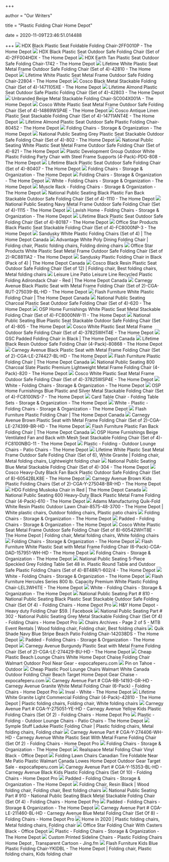 +++
        
author = "Our Writers"
        
title = "Plastic Folding Chair Home Depot"
        
date = 2020-11-09T23:46:51.014488
        
+++
[ ![](https://images.homedepot-static.com/productImages/758a30d1-5ab6-4c57-b244-8a6dca9173e0/svn/black-hdx-folding-chairs-2ff0010p-64_1000.jpg)](https://images.homedepot-static.com/productImages/758a30d1-5ab6-4c57-b244-8a6dca9173e0/svn/black-hdx-folding-chairs-2ff0010p-64_1000.jpg) HDX Black Plastic Seat Foldable Folding Chair-2FF0010P - The Home Depot
[ ![](https://images.homedepot-static.com/productImages/5e095f5c-f032-4b00-b68c-8b31a849f43a/svn/black-hdx-folding-chairs-2ff004hdx-64_1000.jpg)](https://images.homedepot-static.com/productImages/5e095f5c-f032-4b00-b68c-8b31a849f43a/svn/black-hdx-folding-chairs-2ff004hdx-64_1000.jpg) HDX Black Plastic Seat Outdoor Safe Folding Chair (Set of 4)-2FF004HDX -  The Home Depot
[ ![](https://images.homedepot-static.com/productImages/fd31de5a-ae61-4a6f-aaf8-46398aa2e3a3/svn/earth-tan-hdx-folding-chairs-1742-64_1000.jpg)](https://images.homedepot-static.com/productImages/fd31de5a-ae61-4a6f-aaf8-46398aa2e3a3/svn/earth-tan-hdx-folding-chairs-1742-64_1000.jpg) HDX Earth Tan Plastic Seat Outdoor Safe Folding Chair-1742 - The Home Depot
[ ![](https://images.homedepot-static.com/productImages/665ddcfe-2897-45cb-882f-69a0fdca8d1e/svn/white-lifetime-folding-chairs-42810-64_600.jpg)](https://images.homedepot-static.com/productImages/665ddcfe-2897-45cb-882f-69a0fdca8d1e/svn/white-lifetime-folding-chairs-42810-64_600.jpg) Lifetime White Plastic Seat Metal Frame Outdoor Safe Folding Chair (Set of  4)-42810 - The Home Depot
[ ![](https://images.homedepot-static.com/productImages/0bac6de5-2d9a-4e41-ac31-7b5e27d47496/svn/white-granite-lifetime-folding-chairs-22804-64_1000.jpg)](https://images.homedepot-static.com/productImages/0bac6de5-2d9a-4e41-ac31-7b5e27d47496/svn/white-granite-lifetime-folding-chairs-22804-64_1000.jpg) Lifetime White Plastic Seat Metal Frame Outdoor Safe Folding Chair-22804 -  The Home Depot
[ ![](https://images.homedepot-static.com/productImages/f6ccedfa-7680-4ed4-a195-a0a16148cd5c/svn/black-cosco-folding-chairs-1471105xe-64_600.jpg)](https://images.homedepot-static.com/productImages/f6ccedfa-7680-4ed4-a195-a0a16148cd5c/svn/black-cosco-folding-chairs-1471105xe-64_600.jpg) Cosco Black Metal Stackable Folding Chair (Set of 4)-1471105XE - The Home  Depot
[ ![](https://images.homedepot-static.com/productImages/cc83abe0-91e9-4960-94cd-9b554c7fd386/svn/almond-lifetime-folding-chairs-42803-64_600.jpg)](https://images.homedepot-static.com/productImages/cc83abe0-91e9-4960-94cd-9b554c7fd386/svn/almond-lifetime-folding-chairs-42803-64_600.jpg) Lifetime Almond Plastic Seat Outdoor Safe Plastic Folding Chair (Set of  4)-42803 - The Home Depot
[ ![](https://images.homedepot-static.com/productImages/e7870b4a-02d0-456e-b673-df6d310fe11e/svn/beige-folding-chairs-sc004x001a-64_600.jpg)](https://images.homedepot-static.com/productImages/e7870b4a-02d0-456e-b673-df6d310fe11e/svn/beige-folding-chairs-sc004x001a-64_600.jpg) Unbranded Beige Metal Stackable Folding Chair-SC004X001A - The Home Depot
[ ![](https://images.homedepot-static.com/productImages/714f6c6e-bb83-4cef-879e-d16f1088362a/svn/white-speckle-cosco-folding-chairs-14869wsp4e-64_1000.jpg)](https://images.homedepot-static.com/productImages/714f6c6e-bb83-4cef-879e-d16f1088362a/svn/white-speckle-cosco-folding-chairs-14869wsp4e-64_1000.jpg) Cosco White Plastic Seat Metal Frame Outdoor Safe Folding Chair (Set of  4)-14869WSP4E - The Home Depot
[ ![](https://images.homedepot-static.com/productImages/5e21f420-23cd-48fe-bbc6-78800cbe3a78/svn/antique-linen-cosco-folding-chairs-14711ant4e-64_600.jpg)](https://images.homedepot-static.com/productImages/5e21f420-23cd-48fe-bbc6-78800cbe3a78/svn/antique-linen-cosco-folding-chairs-14711ant4e-64_600.jpg) Cosco Antique Linen Plastic Seat Stackable Folding Chair (Set of  4)-14711ANT4E - The Home Depot
[ ![](https://images.homedepot-static.com/productImages/f1e2afeb-3910-49d6-a3c1-3c4e11a4fcec/svn/almond-lifetime-folding-chairs-80452-64_1000.jpg)](https://images.homedepot-static.com/productImages/f1e2afeb-3910-49d6-a3c1-3c4e11a4fcec/svn/almond-lifetime-folding-chairs-80452-64_1000.jpg) Lifetime Almond Plastic Seat Outdoor Safe Plastic Folding Chair-80452 - The Home  Depot
[ ![](https://contentgrid.homedepot-static.com/hdus/en_US/DTCCOMNEW/fetch/FetchRules/PLP_Banner_PartialGroup/D59s-FoldingFurniture-1493227-205054104.png)](https://contentgrid.homedepot-static.com/hdus/en_US/DTCCOMNEW/fetch/FetchRules/PLP_Banner_PartialGroup/D59s-FoldingFurniture-1493227-205054104.png) Folding Chairs - Storage & Organization - The Home Depot
[ ![](https://images.homedepot-static.com/productImages/04bceda4-d426-4f1d-9e96-cc02f67fafaa/svn/grey-national-public-seating-folding-chairs-802-64_600.jpg)](https://images.homedepot-static.com/productImages/04bceda4-d426-4f1d-9e96-cc02f67fafaa/svn/grey-national-public-seating-folding-chairs-802-64_600.jpg) National Public Seating Grey Plastic Seat Stackable Outdoor Safe Folding  Chair (Set of 4)-802 - The Home Depot
[ ![](https://images.homedepot-static.com/productImages/769b2af1-ca64-4f9e-be54-43d6e889c94d/svn/white-national-public-seating-folding-chairs-821-64_600.jpg)](https://images.homedepot-static.com/productImages/769b2af1-ca64-4f9e-be54-43d6e889c94d/svn/white-national-public-seating-folding-chairs-821-64_600.jpg) National Public Seating White Plastic Seat Metal Frame Outdoor Safe Folding  Chair (Set of 4)-821 - The Home Depot
[ ![](https://images.homedepot-static.com/productImages/9bf082b9-ff1b-4d36-9ed6-57e52eb234f0/svn/white-plastic-development-group-folding-chairs-pdg-808-c3_600.jpg)](https://images.homedepot-static.com/productImages/9bf082b9-ff1b-4d36-9ed6-57e52eb234f0/svn/white-plastic-development-group-folding-chairs-pdg-808-c3_600.jpg) Plastic Development Group Outdoor White Plastic Folding Party Chair with  Steel Frame Supports (4-Pack)-PDG-808 - The Home Depot
[ ![](https://images.homedepot-static.com/productImages/d1382314-3ef9-460c-be73-7024f2543abb/svn/black-lifetime-folding-chairs-80407-64_1000.jpg)](https://images.homedepot-static.com/productImages/d1382314-3ef9-460c-be73-7024f2543abb/svn/black-lifetime-folding-chairs-80407-64_1000.jpg) Lifetime Black Plastic Seat Outdoor Safe Folding Chair (Set of 4)-80407 -  The Home Depot
[ ![](https://images.homedepot-static.com/productImages/291e8e28-33ea-48a4-a59c-acb1b256494a/svn/almond-lifetime-folding-chairs-80683-64_400.jpg)](https://images.homedepot-static.com/productImages/291e8e28-33ea-48a4-a59c-acb1b256494a/svn/almond-lifetime-folding-chairs-80683-64_400.jpg) Folding Chairs - Storage & Organization - The Home Depot
[ ![](https://contentgrid.homedepot-static.com/hdus/en_US/DTCCOMNEW/fetch/FetchRules/PLP_Banner_PartialGroup/D59s-FoldingFurniture-1493227-303935944.png)](https://contentgrid.homedepot-static.com/hdus/en_US/DTCCOMNEW/fetch/FetchRules/PLP_Banner_PartialGroup/D59s-FoldingFurniture-1493227-303935944.png) Folding Chairs - Storage & Organization - The Home Depot
[ ![](https://images.homedepot-static.com/productImages/723492d9-f8fd-4fe0-b946-bc4c80741886/svn/white-carnegy-avenue-folding-chairs-cga-rut-2248-wh-hd-64_1000.jpg)](https://images.homedepot-static.com/productImages/723492d9-f8fd-4fe0-b946-bc4c80741886/svn/white-carnegy-avenue-folding-chairs-cga-rut-2248-wh-hd-64_1000.jpg) White - Folding Chairs - Storage & Organization - The Home Depot
[ ![](https://images.homedepot-static.com/productImages/4a40aca7-8810-4123-9674-ead3f190ff3f/svn/black-muscle-rack-folding-chairs-fpmc-blk-64_400_compressed.jpg)](https://images.homedepot-static.com/productImages/4a40aca7-8810-4123-9674-ead3f190ff3f/svn/black-muscle-rack-folding-chairs-fpmc-blk-64_400_compressed.jpg) Muscle Rack - Folding Chairs - Storage & Organization - The Home Depot
[ ![](https://images.homedepot-static.com/productImages/a5447b7e-0e60-4b3f-989d-38e77aef026f/svn/black-national-public-seating-folding-chairs-1110-64_600.jpg)](https://images.homedepot-static.com/productImages/a5447b7e-0e60-4b3f-989d-38e77aef026f/svn/black-national-public-seating-folding-chairs-1110-64_600.jpg) National Public Seating Black Plastic Fan Back Stackable Outdoor Safe Folding  Chair (Set of 4)-1110 - The Home Depot
[ ![](https://images.homedepot-static.com/productImages/9c90a0a2-86b3-4d27-b33a-4aaa087e8132/svn/navy-national-public-seating-folding-chairs-1115-64_600.jpg)](https://images.homedepot-static.com/productImages/9c90a0a2-86b3-4d27-b33a-4aaa087e8132/svn/navy-national-public-seating-folding-chairs-1115-64_600.jpg) National Public Seating Navy Metal Frame Outdoor Safe Folding Chair (Set of  4)-1115 - The Home Depot
[ ![](https://images.homedepot-static.com/productImages/562359d2-9e9a-4b7c-946d-6c6790d421e7/svn/brushed-silver-lavish-home-folding-chairs-hw0200130-64_1000.jpg)](https://images.homedepot-static.com/productImages/562359d2-9e9a-4b7c-946d-6c6790d421e7/svn/brushed-silver-lavish-home-folding-chairs-hw0200130-64_1000.jpg) Lavish Home - Folding Chairs - Storage & Organization - The Home Depot
[ ![](https://images.homedepot-static.com/productImages/92fca951-8553-47f8-bc2a-73b41978da4d/svn/black-lifetime-folding-chairs-80187-64_1000.jpg)](https://images.homedepot-static.com/productImages/92fca951-8553-47f8-bc2a-73b41978da4d/svn/black-lifetime-folding-chairs-80187-64_1000.jpg) Lifetime Black Plastic Seat Outdoor Safe Folding Chair (Set of 4)-80187 -  The Home Depot
[ ![](https://images.homedepot-static.com/productImages/7de32aa1-07ce-48fe-9340-f5f1e52b8e93/svn/black-office-star-products-folding-chairs-fc8000np-3-64_1000.jpg)](https://images.homedepot-static.com/productImages/7de32aa1-07ce-48fe-9340-f5f1e52b8e93/svn/black-office-star-products-folding-chairs-fc8000np-3-64_1000.jpg) Office Star Products Black Plastic Seat Stackable Folding Chair (Set of  4)-FC8000NP-3 - The Home Depot
[ ![](https://homedepot.scene7.com/is/image/homedepotcanada/p_1001389259.jpg?wid=1000&hei=1000&op_sharpen=1)](https://homedepot.scene7.com/is/image/homedepotcanada/p_1001389259.jpg?wid=1000&hei=1000&op_sharpen=1) Sandusky White Plastic Folding Chairs (Set of 4) | The Home Depot Canada
[ ![](https://i.pinimg.com/originals/85/35/18/853518dd1388ff1ed92454a8f277fec9.jpg)](https://i.pinimg.com/originals/85/35/18/853518dd1388ff1ed92454a8f277fec9.jpg) Advantage White Poly Dining Folding Chair | Folding chair, Plastic folding  chairs, Folding dining chairs
[ ![](https://images.homedepot-static.com/productImages/5e88e5db-25cc-4c29-bd45-9005dfd5a1eb/svn/white-office-star-products-folding-chairs-rc8811a2-64_600.jpg)](https://images.homedepot-static.com/productImages/5e88e5db-25cc-4c29-bd45-9005dfd5a1eb/svn/white-office-star-products-folding-chairs-rc8811a2-64_600.jpg) Office Star Products White Plastic Seat Metal Frame Outdoor Safe Folding  Chair (Set of 2)-RC8811A2 - The Home Depot
[ ![](https://homedepot.scene7.com/is/image/homedepotcanada/p_1001389261.jpg?wid=1000&hei=1000&op_sharpen=1)](https://homedepot.scene7.com/is/image/homedepotcanada/p_1001389261.jpg?wid=1000&hei=1000&op_sharpen=1) Sandusky Plastic Folding Chair in Black (Pack of 4) | The Home Depot Canada
[ ![](https://i.pinimg.com/originals/12/94/e4/1294e48cb38bb5822e11974af1efe952.jpg)](https://i.pinimg.com/originals/12/94/e4/1294e48cb38bb5822e11974af1efe952.jpg) Cosco Black Resin Plastic Seat Outdoor Safe Folding Chair (Set of 12) | Folding  chair, Best folding chairs, Metal folding chairs
[ ![](https://homedepot.scene7.com/is/image/homedepotcanada/p_1000665058.jpg?wid=1000&hei=1000&op_sharpen=1)](https://homedepot.scene7.com/is/image/homedepotcanada/p_1000665058.jpg?wid=1000&hei=1000&op_sharpen=1) Leisure Line Patio Leisure Line Recycled Plastic Folding Adirondack Chair -  Red | The Home Depot Canada
[ ![](https://images.homedepot-static.com/productImages/3e8cab85-bc8e-44ae-8b1b-657b7abaa1ec/svn/black-carnegy-avenue-folding-chairs-cga-rut-275039-bl-hd-64_600.jpg)](https://images.homedepot-static.com/productImages/3e8cab85-bc8e-44ae-8b1b-657b7abaa1ec/svn/black-carnegy-avenue-folding-chairs-cga-rut-275039-bl-hd-64_600.jpg) Carnegy Avenue Black Plastic Seat with Metal Frame Folding Chair (Set of  2)-CGA-RUT-275039-BL-HD - The Home Depot
[ ![](https://homedepot.scene7.com/is/image/homedepotcanada/p_1001501729.jpg?wid=1000&hei=1000&op_sharpen=1)](https://homedepot.scene7.com/is/image/homedepotcanada/p_1001501729.jpg?wid=1000&hei=1000&op_sharpen=1) Flash Furniture White Plastic Folding Chair | The Home Depot Canada
[ ![](https://images.homedepot-static.com/productImages/737edda6-75a2-47ce-a73d-dc5b11467315/svn/charcoal-national-public-seating-folding-chairs-620-64_600.jpg)](https://images.homedepot-static.com/productImages/737edda6-75a2-47ce-a73d-dc5b11467315/svn/charcoal-national-public-seating-folding-chairs-620-64_600.jpg) National Public Seating Charcoal Plastic Seat Outdoor Safe Folding Chair  (Set of 4)-620 - The Home Depot
[ ![](https://images.homedepot-static.com/productImages/b500cd5b-b6b0-42b8-80cf-053ba2e0ecbe/svn/white-osp-home-furnishings-folding-chairs-fc8000nw-11-64_600.jpg)](https://images.homedepot-static.com/productImages/b500cd5b-b6b0-42b8-80cf-053ba2e0ecbe/svn/white-osp-home-furnishings-folding-chairs-fc8000nw-11-64_600.jpg) OSP Home Furnishings White Plastic Seat Metal Stackable Folding Chair (Set  of 4)-FC8000NW-11 - The Home Depot
[ ![](https://images.homedepot-static.com/productImages/623397cc-6c1f-46b8-b797-f8c9bc1fd50a/svn/blue-national-public-seating-folding-chairs-805-64_600.jpg)](https://images.homedepot-static.com/productImages/623397cc-6c1f-46b8-b797-f8c9bc1fd50a/svn/blue-national-public-seating-folding-chairs-805-64_600.jpg) National Public Seating Blue Plastic Seat Stackable Outdoor Safe Folding  Chair (Set of 4)-805 - The Home Depot
[ ![](https://images.homedepot-static.com/productImages/968458a4-02a3-42b1-9e7b-c925f0259fe6/svn/white-speckle-cosco-folding-chairs-37825wht4e-44_600.jpg)](https://images.homedepot-static.com/productImages/968458a4-02a3-42b1-9e7b-c925f0259fe6/svn/white-speckle-cosco-folding-chairs-37825wht4e-44_600.jpg) Cosco White Plastic Seat Metal Frame Outdoor Safe Folding Chair (Set of  4)-37825WHT4E - The Home Depot
[ ![](https://homedepot.scene7.com/is/image/homedepotcanada/p_1000678374.jpg?wid=1000&hei=1000&op_sharpen=1)](https://homedepot.scene7.com/is/image/homedepotcanada/p_1000678374.jpg?wid=1000&hei=1000&op_sharpen=1) GSC Padded Folding Chair in Black | The Home Depot Canada
[ ![](https://images.homedepot-static.com/productImages/cecd02b0-c449-415e-b63b-492f21ef8647/svn/black-lifetime-folding-chairs-80868-64_600.jpg)](https://images.homedepot-static.com/productImages/cecd02b0-c449-415e-b63b-492f21ef8647/svn/black-lifetime-folding-chairs-80868-64_600.jpg) Lifetime Black Resin Outdoor Safe Folding Chair (4-Pack)-80868 - The Home  Depot
[ ![](https://images.homedepot-static.com/productImages/7369fd87-ba25-4ae1-b3ad-c7415160c51f/svn/black-carnegy-avenue-folding-chairs-cga-le-274427-bl-hd-64_1000.jpg)](https://images.homedepot-static.com/productImages/7369fd87-ba25-4ae1-b3ad-c7415160c51f/svn/black-carnegy-avenue-folding-chairs-cga-le-274427-bl-hd-64_1000.jpg) Carnegy Avenue Black Plastic Seat with Metal Frame Folding Chair (Set of  2)-CGA-LE-274427-BL-HD - The Home Depot
[ ![](https://homedepot.scene7.com/is/image/homedepotcanada/p_1001125854.jpg?wid=1000&hei=1000&op_sharpen=1)](https://homedepot.scene7.com/is/image/homedepotcanada/p_1001125854.jpg?wid=1000&hei=1000&op_sharpen=1) Flash Furniture Plastic Folding Chair | The Home Depot Canada
[ ![](https://images.homedepot-static.com/productImages/ad86dd25-8f29-4dfc-91b7-677e5d0072b5/svn/charcoal-national-public-seating-folding-chairs-820-64_600.jpg)](https://images.homedepot-static.com/productImages/ad86dd25-8f29-4dfc-91b7-677e5d0072b5/svn/charcoal-national-public-seating-folding-chairs-820-64_600.jpg) National Public Seating 800 Charcoal Slate Plastic Premium Lightweight  Metal Frame Folding Chair (4-Pack)-820 - The Home Depot
[ ![](https://images.homedepot-static.com/productImages/1c5b9789-c200-419d-a396-51531584b4a7/svn/white-cosco-folding-chairs-37825wsp4e-64_600.jpg)](https://images.homedepot-static.com/productImages/1c5b9789-c200-419d-a396-51531584b4a7/svn/white-cosco-folding-chairs-37825wsp4e-64_600.jpg) Cosco White Plastic Seat Metal Frame Outdoor Safe Folding Chair (Set of  4)-37825WSP4E - The Home Depot
[ ![](https://images.homedepot-static.com/productImages/cb7b2f71-e192-4a4b-957f-7762058ab2c9/svn/white-carnegy-avenue-folding-chairs-cga-y-274406-wh-hd-64_400.jpg)](https://images.homedepot-static.com/productImages/cb7b2f71-e192-4a4b-957f-7762058ab2c9/svn/white-carnegy-avenue-folding-chairs-cga-y-274406-wh-hd-64_400.jpg) White - Folding Chairs - Storage & Organization - The Home Depot
[ ![](https://images.homedepot-static.com/productImages/24907645-35aa-4e1c-adb3-f08e6c976067/svn/blue-and-silver-osp-home-furnishings-folding-chairs-fc8100ns-7-64_600.jpg)](https://images.homedepot-static.com/productImages/24907645-35aa-4e1c-adb3-f08e6c976067/svn/blue-and-silver-osp-home-furnishings-folding-chairs-fc8100ns-7-64_600.jpg) OSP Home Furnishings Blue Plastic and Silver Metal Stackable Folding Chair  (Set of 4)-FC8100NS-7 - The Home Depot
[ ![](https://images.homedepot-static.com/productImages/5cfb2050-d426-4f5d-9306-d8e718d8e595/svn/black-cosco-folding-table-sets-37335blk1-64_1000.jpg)](https://images.homedepot-static.com/productImages/5cfb2050-d426-4f5d-9306-d8e718d8e595/svn/black-cosco-folding-table-sets-37335blk1-64_1000.jpg) Card Table Chair - Folding Table Sets - Storage & Organization - The Home  Depot
[ ![](https://images.homedepot-static.com/catalog/productImages/300/47/47a5da37-045b-4c08-a320-6337911f5f25_300.jpg)](https://images.homedepot-static.com/catalog/productImages/300/47/47a5da37-045b-4c08-a320-6337911f5f25_300.jpg) White - Plastic - Folding Chairs - Storage & Organization - The Home Depot
[ ![](https://homedepot.scene7.com/is/image/homedepotcanada/p_1001125897.jpg?wid=1000&hei=1000&op_sharpen=1)](https://homedepot.scene7.com/is/image/homedepotcanada/p_1001125897.jpg?wid=1000&hei=1000&op_sharpen=1) Flash Furniture Plastic Folding Chair | The Home Depot Canada
[ ![](https://images.homedepot-static.com/productImages/dd1356fe-738a-4847-9910-8248b6587e74/svn/brown-carnegy-avenue-folding-chairs-cga-le-274399-br-hd-64_1000.jpg)](https://images.homedepot-static.com/productImages/dd1356fe-738a-4847-9910-8248b6587e74/svn/brown-carnegy-avenue-folding-chairs-cga-le-274399-br-hd-64_1000.jpg) Carnegy Avenue Brown Plastic Seat with Metal Frame Folding Chair (Set of  2)-CGA-LE-274399-BR-HD - The Home Depot
[ ![](https://homedepot.scene7.com/is/image/homedepotcanada/p_1001125901.jpg?wid=1000&hei=1000&op_sharpen=1)](https://homedepot.scene7.com/is/image/homedepotcanada/p_1001125901.jpg?wid=1000&hei=1000&op_sharpen=1) Flash Furniture Plastic Fan Back Folding Chair | The Home Depot Canada
[ ![](https://images.homedepot-static.com/productImages/bc37ee2d-f177-45ec-9266-7ff6a67ab003/svn/beige-osp-home-furnishings-folding-chairs-fc8100nbg-11-64_600.jpg)](https://images.homedepot-static.com/productImages/bc37ee2d-f177-45ec-9266-7ff6a67ab003/svn/beige-osp-home-furnishings-folding-chairs-fc8100nbg-11-64_600.jpg) OSP Home Furnishings Beige Ventilated Fan and Back with Mesh Seat Stackable Folding  Chair (Set of 4)-FC8100NBG-11 - The Home Depot
[ ![](https://images.homedepot-static.com/productImages/b7209e51-6e0e-4662-a203-f3cf30def83a/svn/polywood-outdoor-lounge-chairs-nch38wh-64_1000.jpg)](https://images.homedepot-static.com/productImages/b7209e51-6e0e-4662-a203-f3cf30def83a/svn/polywood-outdoor-lounge-chairs-nch38wh-64_1000.jpg) Plastic - Folding - Outdoor Lounge Chairs - Patio Chairs - The Home Depot
[ ![](https://i.pinimg.com/originals/d9/ca/44/d9ca44c8be6f72c58ad7c608332b1747.jpg)](https://i.pinimg.com/originals/d9/ca/44/d9ca44c8be6f72c58ad7c608332b1747.jpg) Lifetime White Plastic Seat Metal Frame Outdoor Safe Folding Chair (Set of  6), White Granite | Folding chair, Metal folding chairs, Lightweight folding  chair
[ ![](https://images.homedepot-static.com/productImages/67f69e0f-00c2-465b-a9e9-1e5bcd893edf/svn/blue-national-public-seating-folding-chairs-304-64_600.jpg)](https://images.homedepot-static.com/productImages/67f69e0f-00c2-465b-a9e9-1e5bcd893edf/svn/blue-national-public-seating-folding-chairs-304-64_600.jpg) National Public Seating Blue Metal Stackable Folding Chair (Set of 4)-304 -  The Home Depot
[ ![](https://images.homedepot-static.com/productImages/6dbd865b-1604-4493-988c-88866ab7b694/svn/black-cosco-folding-chairs-60542blk8e-64_1000.jpg)](https://images.homedepot-static.com/productImages/6dbd865b-1604-4493-988c-88866ab7b694/svn/black-cosco-folding-chairs-60542blk8e-64_1000.jpg) Cosco Heavy-Duty Black Fan Back Plastic Outdoor Safe Folding Chair (Set of  8)-60542BLK8E - The Home Depot
[ ![](https://images.homedepot-static.com/productImages/8725a059-22eb-4240-9fd1-2f5bb137ad5f/svn/brown-carnegy-avenue-kids-seating-cga-y-275048-br-hd-c3_600.jpg)](https://images.homedepot-static.com/productImages/8725a059-22eb-4240-9fd1-2f5bb137ad5f/svn/brown-carnegy-avenue-kids-seating-cga-y-275048-br-hd-c3_600.jpg) Carnegy Avenue Brown Kids Plastic Folding Chairs (Set of  2)-CGA-Y-275048-BR-HD - The Home Depot
[ ![](https://homedepot.scene7.com/is/image/homedepotcanada/p_1001034412.jpg?wid=1000&hei=1000&op_sharpen=1)](https://homedepot.scene7.com/is/image/homedepotcanada/p_1001034412.jpg?wid=1000&hei=1000&op_sharpen=1) HDG Folding Muskoka Chair in Red | The Home Depot Canada
[ ![](https://images.homedepot-static.com/productImages/df1ee39c-5a68-4eae-b6bb-8fb4be56fde6/svn/black-national-public-seating-folding-chairs-610-1f_600.jpg)](https://images.homedepot-static.com/productImages/df1ee39c-5a68-4eae-b6bb-8fb4be56fde6/svn/black-national-public-seating-folding-chairs-610-1f_600.jpg) National Public Seating 600 Heavy-Duty Black Plastic Metal Frame Folding  Chair (4-Pack)-610 - The Home Depot
[ ![](https://i.pinimg.com/600x315/7b/3e/ef/7b3eef29660324164731950ab7392408.jpg)](https://i.pinimg.com/600x315/7b/3e/ef/7b3eef29660324164731950ab7392408.jpg) Adams Manufacturing Quik-Fold White Resin Plastic Outdoor Lawn Chair-8575-48-3700  - The Home Depot | White plastic chairs, Outdoor folding chairs, Plastic  patio chairs
[ ![](https://contentgrid.homedepot-static.com/hdus/en_US/DTCCOMNEW/fetch/FetchRules/PLP_Banner_PartialGroup/D59s-FoldingFurniture-1493227-308143370.png)](https://contentgrid.homedepot-static.com/hdus/en_US/DTCCOMNEW/fetch/FetchRules/PLP_Banner_PartialGroup/D59s-FoldingFurniture-1493227-308143370.png) Folding Chairs - Storage & Organization - The Home Depot
[ ![](https://images.homedepot-static.com/productImages/370eb758-c1de-4c27-97a1-74d19e77525b/svn/grey-national-public-seating-folding-chairs-2302-64_1000.jpg)](https://images.homedepot-static.com/productImages/370eb758-c1de-4c27-97a1-74d19e77525b/svn/grey-national-public-seating-folding-chairs-2302-64_1000.jpg) Padded - Folding Chairs - Storage & Organization - The Home Depot
[ ![](https://i.pinimg.com/originals/c9/54/7a/c9547ab581163470b10ab940e4d53dfc.png)](https://i.pinimg.com/originals/c9/54/7a/c9547ab581163470b10ab940e4d53dfc.png) Cosco White Plastic Seat Metal Frame Outdoor Safe Folding Chair (Set of  8)-60542WHT8E - The Home Depot | Folding chair, Metal folding chairs, White folding  chairs
[ ![](https://contentgrid.homedepot-static.com/hdus/en_US/DTCCOMNEW/fetch/FetchRules/PLP_Banner_PartialGroup/D59s-FoldingFurniture-1493227-204841281.png)](https://contentgrid.homedepot-static.com/hdus/en_US/DTCCOMNEW/fetch/FetchRules/PLP_Banner_PartialGroup/D59s-FoldingFurniture-1493227-204841281.png) Folding Chairs - Storage & Organization - The Home Depot
[ ![](https://images.homedepot-static.com/productImages/77693d29-3eb6-4e33-9f17-f9a9224c9d58/svn/white-flash-furniture-folding-chairs-cga-dad-157951-wh-hd-64_600.jpg)](https://images.homedepot-static.com/productImages/77693d29-3eb6-4e33-9f17-f9a9224c9d58/svn/white-flash-furniture-folding-chairs-cga-dad-157951-wh-hd-64_600.jpg) Flash Furniture White Plastic Seat with Metal Frame Folding Chair  (6-Pack)-CGA-DAD-157951-WH-HD - The Home Depot
[ ![](https://images.homedepot-static.com/productImages/55fd04c5-80c2-4270-8109-3843b4de1b26/svn/white-lifetime-folding-chairs-80155-64_400.jpg)](https://images.homedepot-static.com/productImages/55fd04c5-80c2-4270-8109-3843b4de1b26/svn/white-lifetime-folding-chairs-80155-64_400.jpg) Folding Chairs - Storage & Organization - The Home Depot
[ ![](https://images.homedepot-static.com/productImages/21a1f3fd-effb-4133-8bf7-ca9090b313bd/svn/grey-national-public-seating-folding-table-sets-bt48r-1-602-4-44_600.jpg)](https://images.homedepot-static.com/productImages/21a1f3fd-effb-4133-8bf7-ca9090b313bd/svn/grey-national-public-seating-folding-table-sets-bt48r-1-602-4-44_600.jpg) National Public Seating 5-Piece Speckled Grey Folding Table Set 48 in.  Plastic Round Table and Outdoor Safe Plastic Folding Chairs (Set of  4)-BT48R/1-602/4 - The Home Depot
[ ![](https://images.homedepot-static.com/productImages/a7017249-4166-4b47-ac09-2efcc925ce8c/svn/white-plastic-development-group-folding-chairs-pdg-808-64_400.jpg)](https://images.homedepot-static.com/productImages/a7017249-4166-4b47-ac09-2efcc925ce8c/svn/white-plastic-development-group-folding-chairs-pdg-808-64_400.jpg) White - Folding Chairs - Storage & Organization - The Home Depot
[ ![](https://i.pinimg.com/originals/d8/c7/0e/d8c70e00f1484b7d21c311ae29ee5025.jpg)](https://i.pinimg.com/originals/d8/c7/0e/d8c70e00f1484b7d21c311ae29ee5025.jpg) Flash Furniture Hercules Series 800 lb. Capacity Premium White Plastic  Folding Chair-LEL3WHITE - The Home Depot
[ ![](https://images.homedepot-static.com/productImages/32281ebf-68fe-43c3-a8f7-f927f3f6c268/svn/white-folding-chairs-200-01-64_1000.jpg)](https://images.homedepot-static.com/productImages/32281ebf-68fe-43c3-a8f7-f927f3f6c268/svn/white-folding-chairs-200-01-64_1000.jpg) White - Folding Chairs - Storage & Organization - The Home Depot
[ ![](https://content.interlinebrands.com/product/Image/Detail/10126/2487349_usn.jpg)](https://content.interlinebrands.com/product/Image/Detail/10126/2487349_usn.jpg) National Public Seating Part # 810 - National Public Seating Black Plastic  Seat Stackable Outdoor Safe Folding Chair (Set Of 4) - Folding Chairs - Home  Depot Pro
[ ![](https://lookaside.fbsbx.com/lookaside/crawler/media/?media_id=746843822765581)](https://lookaside.fbsbx.com/lookaside/crawler/media/?media_id=746843822765581) H&Y Home Depot - Heavy duty Folding Chair $59. | Facebook
[ ![](https://content.interlinebrands.com/product/Image/Detail/10096/2487342_usn.jpg)](https://content.interlinebrands.com/product/Image/Detail/10096/2487342_usn.jpg) National Public Seating Part # 302 - National Public Seating Grey Metal  Stackable Folding Chair (Set Of 4) - Folding Chairs - Home Depot Pro
[ ![](https://i.pinimg.com/originals/1b/0f/74/1b0f74a8eb33bea402a7b36a345b9b1f.jpg)](https://i.pinimg.com/originals/1b/0f/74/1b0f74a8eb33bea402a7b36a345b9b1f.jpg) Chairs Archives - Page 2 of 5 - MTB Event Rentals | Wood folding chair, Folding  chair, Best folding chairs
[ ![](https://images.homedepot-static.com/productImages/79899fa1-e4a2-496a-9463-21040f2a1ca3/svn/navy-blue-quik-shade-beach-chairs-142038ds-64_600.jpg)](https://images.homedepot-static.com/productImages/79899fa1-e4a2-496a-9463-21040f2a1ca3/svn/navy-blue-quik-shade-beach-chairs-142038ds-64_600.jpg) Quik Shade Navy Blue Stripe Beach Patio Folding Chair-142038DS - The Home  Depot
[ ![](https://images.homedepot-static.com/productImages/53fcbcbe-8c4d-4c40-a44e-f1be43fa810f/svn/beige-national-public-seating-folding-chairs-2301-64_1000.jpg)](https://images.homedepot-static.com/productImages/53fcbcbe-8c4d-4c40-a44e-f1be43fa810f/svn/beige-national-public-seating-folding-chairs-2301-64_1000.jpg) Padded - Folding Chairs - Storage & Organization - The Home Depot
[ ![](https://images.homedepot-static.com/productImages/40217e0f-6717-4f3e-8ed9-086db983b031/svn/burgundy-carnegy-avenue-folding-chairs-cga-le-274429-bu-hd-76_600.jpg)](https://images.homedepot-static.com/productImages/40217e0f-6717-4f3e-8ed9-086db983b031/svn/burgundy-carnegy-avenue-folding-chairs-cga-le-274429-bu-hd-76_600.jpg) Carnegy Avenue Burgundy Plastic Seat with Metal Frame Folding Chair (Set of  2)-CGA-LE-274429-BU-HD - The Home Depot
[ ![](https://www.expocafeperu.com/w/2020/07/cheap-plastic-beach-lounge-chairs-white-home-depot-chaise-folding-chair-walmart-outdoor-pool-near.jpeg)](https://www.expocafeperu.com/w/2020/07/cheap-plastic-beach-lounge-chairs-white-home-depot-chaise-folding-chair-walmart-outdoor-pool-near.jpeg) Cheap Plastic Beach Lounge Chairs White Home Depot Chaise Folding Chair  Walmart Outdoor Pool Near Gear - expocafeperu.com
[ ![](https://i.pinimg.com/originals/aa/2a/b0/aa2ab0d7788dc158e68ec84fd512b51b.png)](https://i.pinimg.com/originals/aa/2a/b0/aa2ab0d7788dc158e68ec84fd512b51b.png) Pin on Tahoe - Outdoor
[ ![](https://www.expocafeperu.com/w/2020/07/cheap-plastic-pool-lounge-chairs-walmart-white-canada-outdoor-folding-chair-beach-target-home-depot.jpg)](https://www.expocafeperu.com/w/2020/07/cheap-plastic-pool-lounge-chairs-walmart-white-canada-outdoor-folding-chair-beach-target-home-depot.jpg) Cheap Plastic Pool Lounge Chairs Walmart White Canada Outdoor Folding Chair  Beach Target Home Depot Gear Chaise - expocafeperu.com
[ ![](https://content.interlinebrands.com/product/Image/Detail/10185/311175165_usn.jpg)](https://content.interlinebrands.com/product/Image/Detail/10185/311175165_usn.jpg) Carnegy Avenue Part # CGA-RB-14193-GR-HD - Carnegy Avenue Granite White  Metal Folding Chair (6-Pack) - Folding Chairs - Home Depot Pro
[ ![](https://images.homedepot-static.com/productImages/a311120c-7ceb-41d1-a4b0-82692bf97c7f/svn/inval-rocking-chairs-10002-64_400_compressed.jpg)](https://images.homedepot-static.com/productImages/a311120c-7ceb-41d1-a4b0-82692bf97c7f/svn/inval-rocking-chairs-10002-64_400_compressed.jpg) Inval - White - The Home Depot
[ ![](https://i.pinimg.com/474x/69/0e/e0/690ee058d841fb1276416adb6d4be981.jpg)](https://i.pinimg.com/474x/69/0e/e0/690ee058d841fb1276416adb6d4be981.jpg) Lifetime White Granite Light Commercial Folding Chair (4-Pack)-42810 - The Home  Depot | Plastic folding chairs, Folding chair, White folding chairs
[ ![](https://content.interlinebrands.com/product/Image/Detail/10178/311278128_usn.jpg)](https://content.interlinebrands.com/product/Image/Detail/10178/311278128_usn.jpg) Carnegy Avenue Part # CGA-Y-275051-YE-HD - Carnegy Avenue Yellow Kids Plastic  Folding Chairs (Set Of 2) - Folding Chairs - Home Depot Pro
[ ![](https://images.homedepot-static.com/productImages/722dc1a2-7da8-410c-9b66-02f1c556b442/svn/polywood-outdoor-lounge-chairs-1900-wh-64_1000.jpg)](https://images.homedepot-static.com/productImages/722dc1a2-7da8-410c-9b66-02f1c556b442/svn/polywood-outdoor-lounge-chairs-1900-wh-64_1000.jpg) Plastic - Folding - Outdoor Lounge Chairs - Patio Chairs - The Home Depot
[ ![](https://i.pinimg.com/originals/78/2a/99/782a994c480ed6284c7fdb083622ad23.jpg)](https://i.pinimg.com/originals/78/2a/99/782a994c480ed6284c7fdb083622ad23.jpg) Symple Stuff Laduke Plastic Folding Chair | Plastic folding chairs, Metal folding  chairs, Folding chair
[ ![](https://content.interlinebrands.com/product/Image/Detail/10016/311163244_usn.jpg)](https://content.interlinebrands.com/product/Image/Detail/10016/311163244_usn.jpg) Carnegy Avenue Part # CGA-Y-274406-WH-HD - Carnegy Avenue White Plastic  Seat With Metal Frame Folding Chair (Set Of 2) - Folding Chairs - Home Depot  Pro
[ ![](https://images.homedepot-static.com/productImages/7fe80ebb-b8d8-4716-88aa-b01bde4c5402/svn/honey-folding-chairs-230-05-64_400.jpg)](https://images.homedepot-static.com/productImages/7fe80ebb-b8d8-4716-88aa-b01bde4c5402/svn/honey-folding-chairs-230-05-64_400.jpg) Folding Chairs - Storage & Organization - The Home Depot
[ ![](https://media.officedepot.com/image/upload/b_rgb:FFFFFF,c_pad,dpr_1.0,f_auto,h_666,q_auto,w_500/c_pad,h_666,w_500/v1/products/254901/254901_p_realspace_vinyl_padded_folding_chair?pgw=1)](https://media.officedepot.com/image/upload/b_rgb:FFFFFF,c_pad,dpr_1.0,f_auto,h_666,q_auto,w_500/c_pad,h_666,w_500/v1/products/254901/254901_p_realspace_vinyl_padded_folding_chair?pgw=1) Realspace Metal Folding Chair Vinyl Black - Office Depot
[ ![](https://www.expocafeperu.com/w/2020/07/folding-lawn-chairs-canadian-tire-foldable-near-me-patio-plastic-walmart-canada-lowes-home-depot-scaled.jpg)](https://www.expocafeperu.com/w/2020/07/folding-lawn-chairs-canadian-tire-foldable-near-me-patio-plastic-walmart-canada-lowes-home-depot-scaled.jpg) Folding Lawn Chairs Canadian Tire Foldable Near Me Patio Plastic Walmart  Canada Lowes Home Depot Outdoor Gear Target Sale - expocafeperu.com
[ ![](https://content.interlinebrands.com/product/Image/Detail/10178/311278137_usn.jpg)](https://content.interlinebrands.com/product/Image/Detail/10178/311278137_usn.jpg) Carnegy Avenue Part # CGA-Y-15353-BL-HD - Carnegy Avenue Black Kids Plastic  Folding Chairs (Set Of 10) - Folding Chairs - Home Depot Pro
[ ![](https://images.homedepot-static.com/catalog/productImages/300/1c/1cd86802-8c7c-4850-be7c-21b318500988_300.jpg)](https://images.homedepot-static.com/catalog/productImages/300/1c/1cd86802-8c7c-4850-be7c-21b318500988_300.jpg) Padded - Folding Chairs - Storage & Organization - The Home Depot
[ ![](https://i.pinimg.com/originals/fc/39/c0/fc39c001b88ebec25b121d448b6bb735.jpg)](https://i.pinimg.com/originals/fc/39/c0/fc39c001b88ebec25b121d448b6bb735.jpg) Folding Chair, Resin Black | Wood folding chair, Folding chair, Best folding  chairs
[ ![](https://content.interlinebrands.com/product/Image/Detail/10011/303935932_usn.jpg)](https://content.interlinebrands.com/product/Image/Detail/10011/303935932_usn.jpg) National Public Seating Part # 910 - National Public Seating Black Metal  Stackable Folding Chair (Set Of 4) - Folding Chairs - Home Depot Pro
[ ![](https://images.homedepot-static.com/productImages/ccbd9d26-c3d8-4bf7-b47c-4ece32590bfa/svn/beige-national-public-seating-folding-chairs-3201-64_400.jpg)](https://images.homedepot-static.com/productImages/ccbd9d26-c3d8-4bf7-b47c-4ece32590bfa/svn/beige-national-public-seating-folding-chairs-3201-64_400.jpg) Padded - Folding Chairs - Storage & Organization - The Home Depot
[ ![](https://content.interlinebrands.com/product/Image/Detail/10179/311232545_usn.jpg)](https://content.interlinebrands.com/product/Image/Detail/10179/311232545_usn.jpg) Carnegy Avenue Part # CGA-LE-211460-BL-HD - Carnegy Avenue Blue Metal Folding  Chair (Set Of 8) - Folding Chairs - Home Depot Pro
[ ![](https://i.pinimg.com/originals/48/05/72/480572a79b5f883e8f50dbd4b3dd2249.jpg)](https://i.pinimg.com/originals/48/05/72/480572a79b5f883e8f50dbd4b3dd2249.jpg) Home in 2020 | Plastic folding chairs, Metal folding chairs, Folding chair
[ ![](https://media.officedepot.com/image/upload/b_rgb:FFFFFF,c_pad,dpr_1.0,f_auto,h_666,q_auto,w_500/c_pad,h_666,w_500/v1/products/395187/395187_p_office_star_folding_chair_casters?pgw=1)](https://media.officedepot.com/image/upload/b_rgb:FFFFFF,c_pad,dpr_1.0,f_auto,h_666,q_auto,w_500/c_pad,h_666,w_500/v1/products/395187/395187_p_office_star_folding_chair_casters?pgw=1) Office Star Folding Chair With Casters Black - Office Depot
[ ![](https://images.homedepot-static.com/productImages/f4b3dcf2-4efe-4644-8633-e588a7c85dbe/svn/white-carnegy-avenue-folding-chairs-cga-le-167355-wh-hd-64_1000.jpg)](https://images.homedepot-static.com/productImages/f4b3dcf2-4efe-4644-8633-e588a7c85dbe/svn/white-carnegy-avenue-folding-chairs-cga-le-167355-wh-hd-64_1000.jpg) Plastic - Folding Chairs - Storage & Organization - The Home Depot
[ ![](https://www.jing.fm/clipimg/full/245-2459491_custom-printed-sideline-chairs-plastic-folding-chairs-home.png)](https://www.jing.fm/clipimg/full/245-2459491_custom-printed-sideline-chairs-plastic-folding-chairs-home.png) Custom Printed Sideline Chairs - Plastic Folding Chairs Home Depot ,  Transparent Cartoon - Jing.fm
[ ![](https://i.pinimg.com/474x/98/16/03/981603e5e33bd6e1f5c06de7a5212287.jpg)](https://i.pinimg.com/474x/98/16/03/981603e5e33bd6e1f5c06de7a5212287.jpg) Flash Furniture Kids Blue Plastic Folding Chair-YKIDBL - The Home Depot | Folding  chair, Plastic folding chairs, Kids folding chair
